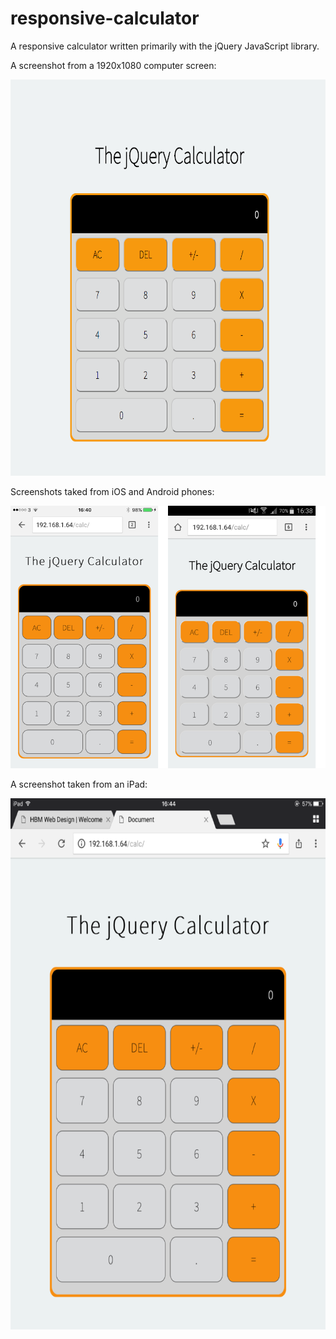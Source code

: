 # responsive-calculator

A responsive calculator written primarily with the jQuery JavaScript library.

A screenshot from a 1920x1080 computer screen:

<img src="ScreenShots/computer.png" width="684" height="634">

Screenshots taked from iOS and Android phones:

<img src="ScreenShots/mobile.png">

A screenshot taken from an iPad:

<img src="ScreenShots/ipad.png" width="637" height="850">
